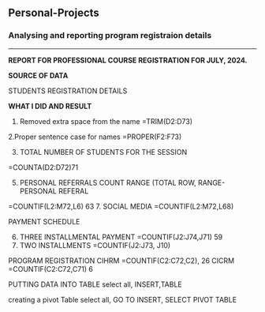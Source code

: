 ## Personal-Projects
### Analysing and reporting program registraion details 
---
**REPORT FOR PROFESSIONAL COURSE REGISTRATION FOR JULY, 2024.**

**SOURCE OF DATA**


 STUDENTS REGISTRATION DETAILS 

 **WHAT I DID AND RESULT**

1. Removed extra space from the name
=TRIM(D2:D73)

2.Proper sentence case for names
=PROPER(F2:F73)

3. TOTAL NUMBER OF STUDENTS FOR THE SESSION
   
=COUNTA(D2:D72)71

5. PERSONAL REFERRALS 
 COUNT RANGE (TOTAL ROW, RANGE- PERSONAL REFERAL

=COUNTIF(L2:M72,L6)
63
7. SOCIAL MEDIA
=COUNTIF(L2:M72,L68)

PAYMENT SCHEDULE 

6. THREE INSTALLMENTAL PAYMENT
=COUNTIF(J2:J74,J71)
59
6. TWO INSTALLMENTS
=COUNTIF(J2:J73, J10)

PROGRAM REGISTRATION
CIHRM
=COUNTIF(C2:C72,C2), 
26
CICRM 
=COUNTIF(C2:C72,C71)
6

PUTTING DATA INTO TABLE 
select all, INSERT,TABLE

creating  a pivot Table
select all, GO TO INSERT, SELECT PIVOT TABLE
